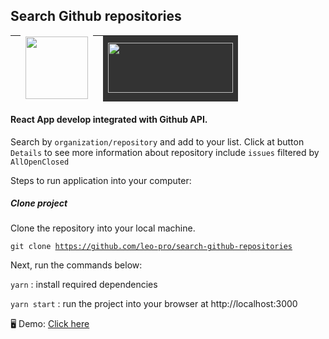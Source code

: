 ## Search Github repositories

<table>
  <thead>
    <th>
      <td><img src="https://avatars0.githubusercontent.com/u/6412038?s=200&v=4" width="100px" height="100px"/></td>
    </th>
    <th>
      <td style="background: #333"><img src="https://developer.github.com/assets/images/github-developer-logo.svg" width="200px" height="80px"/></td>
    </th>
  </thead>
<table>

<h4>React App develop integrated with Github API.</h4>

<p>Search by <code>organization/repository</code> and add to your list. Click at button <code>Details</code> to see more information about repository include <code>issues</code> filtered by <code>All</code><code>Open</code><code>Closed</code></p>

<p>Steps to run application into your computer:</p>

<h5>Clone project</h5>
Clone the repository into your local machine.

<code>git clone https://github.com/leo-pro/search-github-repositories</code>

Next, run the commands below:

<p><code>yarn</code> : install required dependencies</p>
<p><code>yarn start</code> : run the project into your browser at http://localhost:3000</p>

<p>🖥️ Demo: <a href="https://searchrepos.herokuapp.com/">Click here</a></p>
